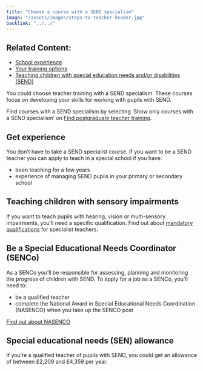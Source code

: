 ```yaml
---
title: "Choose a course with a SEND specialism"
image: "/assets/images/steps-to-teacher-header.jpg"
backlink: "../../"
---
```


 <div class="content__right">
  <div class="link-block link-block--related">
    <h2 class="link-block__header">Related Content:</h2>
    <ul class="link-block__list">
      <li><span><a href="school-experience">School experience</a></span></li>
      <li><span><a href="ways-to-train">Your training options</a></span></li>
      <li><span><a href="choose-a-course-with-a-send-specialism">Teaching children with special education needs and/or disabilities (SEND)</a></span></li>
    </ul>
  </div>
</div>


<div class="content__left">

<p>You could choose teacher training with a SEND specialism. These courses focus on developing your skills for working with pupils with SEND.</p>

<p>Find courses with a SEND specialism by selecting ‘Show only courses with a SEND specialism’ on <a href="https://www.gov.uk/find-postgraduate-teacher-training-courses/">Find postgraduate teacher training</a>.</p>

<h2>Get experience</h2>

<p>You don’t have to take a SEND specialist course. If you want to be a SEND teacher you can apply to teach in a special school if you have:</p>

  <ul>
  <li><span>been teaching for a few years</span></li>
  <li><span>experience of managing SEND pupils in your primary or secondary school</span></li>
  </ul>

<h2>Teaching children with sensory impairments</h2>

<p>If you want to teach pupils with hearing, vision or multi-sensory impairments, you’ll need a specific qualification. Find out about <a href="">mandatory qualifications</a> for specialist teachers.</p>

<h2>Be a Special Educational Needs Coordinator (SENCo)</h2>

<p>As a SENCo you’ll be responsible for assessing, planning and monitoring the progress of children with SEND. To apply for a job as a SENCo, you'll need to:</p>

  <ul>
  <li><span>be a qualified teacher</span></li>
  <li><span>complete the National Award in Special Educational Needs Coordination (NASENCO) when you take up the SENCO post</span></li>
  </ul>

<p><a href="https://nasen.org.uk/training-and-cpd.html">Find out about NASENCO</a></p>



<h2>Special educational needs (SEN) allowance</h2>

<p>If you’re a qualified teacher of pupils with SEND, you could get an allowance of between £2,209 and £4,359 per year.</p>
</div>


